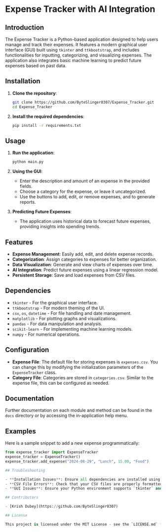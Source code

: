 # Expense Tracker with AI Integration

## Introduction
The Expense Tracker is a Python-based application designed to help users manage and track their expenses. It features a modern graphical user interface (GUI) built using `tkinter` and `ttkbootstrap`, and includes functionalities for inputting, categorizing, and visualizing expenses. The application also integrates basic machine learning to predict future expenses based on past data.

## Installation

1. **Clone the repository**:
    ```bash
    git clone https://github.com/ByteSlinger0307/Expense_Tracker.git
    cd Expense_Tracker
    ```

2. **Install the required dependencies**:
    ```bash
    pip install -r requirements.txt
    ```

## Usage

1. **Run the application**:
    ```bash
    python main.py
    ```

2. **Using the GUI**:
   - Enter the description and amount of an expense in the provided fields.
   - Choose a category for the expense, or leave it uncategorized.
   - Use the buttons to add, edit, or remove expenses, and to generate reports.

3. **Predicting Future Expenses**:
   - The application uses historical data to forecast future expenses, providing insights into spending trends.

## Features

- **Expense Management**: Easily add, edit, and delete expense records.
- **Categorization**: Assign categories to expenses for better organization.
- **Data Visualization**: Generate and view charts of expenses over time.
- **AI Integration**: Predict future expenses using a linear regression model.
- **Persistent Storage**: Save and load expenses from CSV files.

## Dependencies

- `tkinter` - For the graphical user interface.
- `ttkbootstrap` - For modern theming of the UI.
- `csv`, `os`, `datetime` - For file handling and date management.
- `matplotlib` - For plotting graphs and visualizations.
- `pandas` - For data manipulation and analysis.
- `scikit-learn` - For implementing machine learning models.
- `numpy` - For numerical operations.

## Configuration

- **Expense File**: The default file for storing expenses is `expenses.csv`. You can change this by modifying the initialization parameters of the `ExpenseTracker` class.
- **Category File**: Categories are stored in `categories.csv`. Similar to the expense file, this can be configured as needed.

## Documentation

Further documentation on each module and method can be found in the `docs` directory or by accessing the in-application help menu.

## Examples

Here is a sample snippet to add a new expense programmatically:
```python
from expense_tracker import ExpenseTracker
expense_tracker = ExpenseTracker()
expense_tracker.add_expense("2024-08-29", "Lunch", 15.00, "Food")

## Troubleshooting

- **Installation Issues**: Ensure all dependencies are installed using the `requirements.txt` file.
- **CSV File Errors**: Check that your CSV files are properly formatted and accessible.
- **GUI Issues**: Ensure your Python environment supports `tkinter` and `ttkbootstrap`.

## Contributors

- [Krish Dubey](https://github.com/ByteSlinger0307)

## License

This project is licensed under the MIT License - see the `LICENSE.md` file for details.
